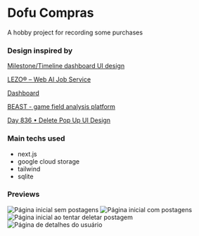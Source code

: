 # Dofu Compras

A hobby project for recording some purchases

### Design inspired by
[Milestone/Timeline dashboard UI design](https://dribbble.com/shots/7287678-Milestone-Timeline-dashboard-UI-design)

[LEZO® – Web AI Job Service](https://www.behance.net/gallery/200964741/LEZO-Web-AI-Job-Service?tracking_source=search_projects&l=34)

[Dashboard](https://www.behance.net/gallery/210155153/Dashboard?tracking_source=search_projects|charts+design&l=42)

[BEAST - game field analysis platform](https://www.behance.net/gallery/210495351/BEAST-game-field-analysis-platform?tracking_source=search_projects|month+chart&l=110)

[Day 836 • Delete Pop Up UI Design](https://www.behance.net/gallery/80476113/Day-836-Delete-Pop-Up-UI-Design?tracking_source=search_projects|delete+design&l=82)

### Main techs used
- next.js
- google cloud storage
- tailwind
- sqlite

### Previews
![Página inicial sem postagens](https://files.catbox.moe/l3t909.png)
![Página inicial com postagens](https://files.catbox.moe/ptuis9.png)
![Página inicial ao tentar deletar postagem](https://files.catbox.moe/1tyv4j.png)
![Página de detalhes do usuário](https://files.catbox.moe/cn98xq.png)